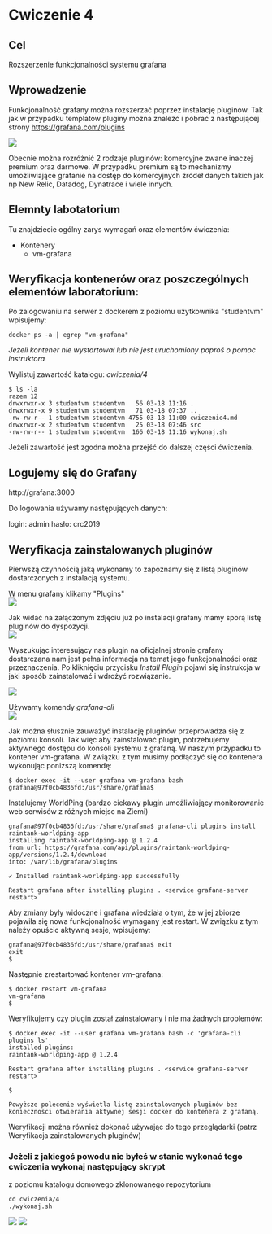 # Cwiczenie 4

## Cel
Rozszerzenie funkcjonalności systemu grafana

## Wprowadzenie
Funkcjonalność grafany można rozszerzać poprzez instalację pluginów.
Tak jak w przypadku templatów pluginy można znaleźć i pobrać z następującej strony https://grafana.com/plugins


![](src/pluginy.png "")

Obecnie można rozróżnić 2 rodzaje pluginów: komercyjne zwane inaczej premium oraz darmowe. W przypadku premium są to mechanizmy umożliwiające grafanie na dostęp do komercyjnych źródeł danych takich jak np New Relic, Datadog, Dynatrace i wiele innych.



## Elemnty labotatorium

Tu znajdziecie ogólny zarys wymagań oraz elementów ćwiczenia:

+ Kontenery
  * vm-grafana


## Weryfikacja kontenerów oraz poszczególnych elementów laboratorium:

Po zalogowaniu na serwer z dockerem z poziomu użytkownika "studentvm" wpisujemy:
```
docker ps -a | egrep "vm-grafana"
```

*Jeżeli kontener nie wystartował lub nie jest uruchomiony poproś o pomoc instruktora*

Wylistuj zawartość katalogu: *cwiczenia/4*

```
$ ls -la
razem 12
drwxrwxr-x 3 studentvm studentvm   56 03-18 11:16 .
drwxrwxr-x 9 studentvm studentvm   71 03-18 07:37 ..
-rw-rw-r-- 1 studentvm studentvm 4755 03-18 11:00 cwiczenie4.md
drwxrwxr-x 2 studentvm studentvm   25 03-18 07:46 src
-rw-rw-r-- 1 studentvm studentvm  166 03-18 11:16 wykonaj.sh

```


Jeżeli zawartość jest zgodna można przejść do dalszej części ćwiczenia.


## Logujemy się do Grafany

http://grafana:3000

Do logowania używamy następujących danych:

login: admin
hasło: crc2019

## Weryfikacja zainstalowanych pluginów
Pierwszą czynnością jaką wykonamy to zapoznamy się z listą pluginów dostarczonych z instalacją systemu.

W menu grafany klikamy "Plugins"<br/>
![](src/pluginy-01.jpg "")

Jak widać na załączonym zdjęciu już po instalacji grafany mamy sporą listę pluginów do dyspozycji.<br/>
![](src/pluginy-02.jpg "")

Wyszukując interesujący nas plugin na oficjalnej stronie grafany dostarczana nam jest pełna informacja na temat jego funkcjonalności oraz przeznaczenia. Po kliknięciu przycisku *Install Plugin* pojawi się instrukcja w jaki sposób zainstalować i wdrożyć rozwiązanie.

![](src/pluginy-03.jpg "")

Używamy komendy *grafana-cli*<br/>
![](src/pluginy-04.jpg "")

Jak można słusznie zauważyć instalację pluginów przeprowadza się z poziomu konsoli. Tak więc aby zainstalować plugin, potrzebujemy aktywnego dostępu do konsoli systemu z grafaną. W naszym przypadku to kontener vm-grafana. W związku z tym musimy podłączyć się do kontenera wykonując poniższą komendę:

```
$ docker exec -it --user grafana vm-grafana bash
grafana@97f0cb4836fd:/usr/share/grafana$
```

Instalujemy WorldPing (bardzo ciekawy plugin umożliwiający monitorowanie web serwisów z różnych miejsc na Ziemi)

```
grafana@97f0cb4836fd:/usr/share/grafana$ grafana-cli plugins install raintank-worldping-app
installing raintank-worldping-app @ 1.2.4
from url: https://grafana.com/api/plugins/raintank-worldping-app/versions/1.2.4/download
into: /var/lib/grafana/plugins

✔ Installed raintank-worldping-app successfully

Restart grafana after installing plugins . <service grafana-server restart>
```

Aby zmiany były widoczne i grafana wiedziała o tym, że w jej zbiorze pojawiła się nowa funkcjonalność wymagany jest restart. W związku z tym należy opuścic aktywną sesje, wpisujemy:

```
grafana@97f0cb4836fd:/usr/share/grafana$ exit
exit
$
```

Następnie zrestartować kontener vm-grafana:

```
$ docker restart vm-grafana
vm-grafana
$
```

Weryfikujemy czy plugin został zainstalowany i nie ma żadnych problemów:

```
$ docker exec -it --user grafana vm-grafana bash -c 'grafana-cli plugins ls'
installed plugins:
raintank-worldping-app @ 1.2.4

Restart grafana after installing plugins . <service grafana-server restart>

$
```

`Powyższe polecenie wyświetla listę zainstalowanych pluginów bez konieczności otwierania aktywnej sesji docker do kontenera z grafaną.`

Weryfikacji można również dokonać używając do tego przeglądarki (patrz Weryfikacja zainstalowanych pluginów)

### Jeżeli z jakiegoś powodu nie byłeś w stanie wykonać tego cwiczenia wykonaj następujący skrypt

z poziomu katalogu domowego zklonowanego repozytorium
```
cd cwiczenia/4
./wykonaj.sh
```

[<img src="../images/prev.png">](../../cwiczenia/3/cwiczenie3.md)
[<img src="../images/next.png">](../../cwiczenia/5/cwiczenie5.md)
